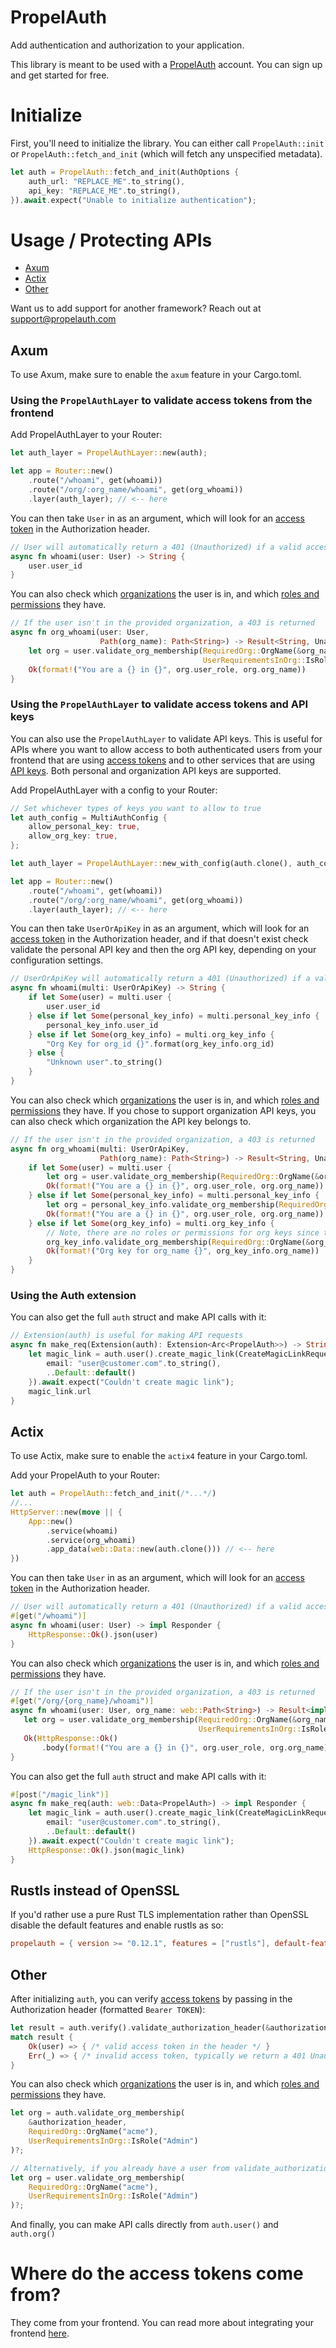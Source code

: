 # PropelAuth

Add authentication and authorization to your application.

This library is meant to be used with a [PropelAuth](https://www.propelauth.com/) account.
You can sign up and get started for free.

# Initialize

First, you'll need to initialize the library. You can either call `PropelAuth::init`
or `PropelAuth::fetch_and_init` (which will fetch any unspecified metadata).

```rust
let auth = PropelAuth::fetch_and_init(AuthOptions {
    auth_url: "REPLACE_ME".to_string(),
    api_key: "REPLACE_ME".to_string(),
}).await.expect("Unable to initialize authentication");
```

# Usage / Protecting APIs

- [Axum](#axum)
- [Actix](#actix)
- [Other](#other)

Want us to add support for another framework? Reach out at support@propelauth.com

## Axum

To use Axum, make sure to enable the `axum` feature in your Cargo.toml.

### Using the `PropelAuthLayer` to validate access tokens from the frontend
Add PropelAuthLayer to your Router:

```rust
let auth_layer = PropelAuthLayer::new(auth);

let app = Router::new()
    .route("/whoami", get(whoami))
    .route("/org/:org_name/whoami", get(org_whoami))
    .layer(auth_layer); // <-- here
```

You can then take `User` in as an argument, which will look for an [access token](https://docs.propelauth.com/overview/access-token/) in the Authorization header.

```rust
// User will automatically return a 401 (Unauthorized) if a valid access token wasn't provided
async fn whoami(user: User) -> String {
    user.user_id
}
```

You can also check which [organizations](https://docs.propelauth.com/overview/organizations/) the user is in, and which [roles and permissions](https://docs.propelauth.com/overview/rbac/) they have.

```rust
// If the user isn't in the provided organization, a 403 is returned
async fn org_whoami(user: User,
                    Path(org_name): Path<String>) -> Result<String, UnauthorizedOrForbiddenError> {
    let org = user.validate_org_membership(RequiredOrg::OrgName(&org_name),
                                           UserRequirementsInOrg::IsRole("Admin"))?;
    Ok(format!("You are a {} in {}", org.user_role, org.org_name))
}
```

### Using the `PropelAuthLayer` to validate access tokens and API keys

You can also use the `PropelAuthLayer` to validate API keys. This is useful for APIs where you want to allow
access to both authenticated users from your frontend that are using  [access tokens](https://docs.propelauth.com/overview/access-token/) and to other services that
are using [API keys](https://docs.propelauth.com/overview/authentication/api-keys#api-token-types). Both personal and organization API keys are supported.

Add PropelAuthLayer with a config to your Router:

```rust
// Set whichever types of keys you want to allow to true
let auth_config = MultiAuthConfig {
    allow_personal_key: true,
    allow_org_key: true,
};

let auth_layer = PropelAuthLayer::new_with_config(auth.clone(), auth_config);

let app = Router::new()
    .route("/whoami", get(whoami))
    .route("/org/:org_name/whoami", get(org_whoami))
    .layer(auth_layer); // <-- here
```

You can then take `UserOrApiKey` in as an argument, which will look for an [access token](https://docs.propelauth.com/overview/access-token/) in the Authorization header, 
and if that doesn't exist check validate the personal API key and then the org API key, depending on your configuration settings.

```rust
// UserOrApiKey will automatically return a 401 (Unauthorized) if a valid access token or API keys weren't provided
async fn whoami(multi: UserOrApiKey) -> String {
    if let Some(user) = multi.user {
        user.user_id
    } else if let Some(personal_key_info) = multi.personal_key_info {
        personal_key_info.user_id
    } else if let Some(org_key_info) = multi.org_key_info {
        "Org Key for org_id {}".format(org_key_info.org_id)
    } else {
        "Unknown user".to_string()
    }
}
```

You can also check which [organizations](https://docs.propelauth.com/overview/organizations/) the user is in, and which [roles and permissions](https://docs.propelauth.com/overview/rbac/) they have.
If you chose to support organization API keys, you can also check which organization the API key belongs to.

```rust
// If the user isn't in the provided organization, a 403 is returned
async fn org_whoami(multi: UserOrApiKey,
                    Path(org_name): Path<String>) -> Result<String, UnauthorizedOrForbiddenError> {
    if let Some(user) = multi.user {
        let org = user.validate_org_membership(RequiredOrg::OrgName(&org_name), UserRequirementsInOrg::IsRole("Admin"))?;
        Ok(format!("You are a {} in {}", org.user_role, org.org_name))
    } else if let Some(personal_key_info) = multi.personal_key_info {
        let org = personal_key_info.validate_org_membership(RequiredOrg::OrgName(&org_name), UserRequirementsInOrg::IsRole("Admin"))?;
        Ok(format!("You are a {} in {}", org.user_role, org.org_name))
    } else if let Some(org_key_info) = multi.org_key_info {
        // Note, there are no roles or permissions for org keys since they don't associate with a user
        org_key_info.validate_org_membership(RequiredOrg::OrgName(&org_name))?;
        Ok(format!("Org key for org_name {}", org_key_info.org_name))
    } 
}
```
### Using the Auth extension
You can also get the full `auth` struct and make API calls with it:

```rust
// Extension(auth) is useful for making API requests
async fn make_req(Extension(auth): Extension<Arc<PropelAuth>>) -> String {
    let magic_link = auth.user().create_magic_link(CreateMagicLinkRequest {
        email: "user@customer.com".to_string(),
        ..Default::default()
    }).await.expect("Couldn't create magic link");
    magic_link.url
}
```

## Actix

To use Actix, make sure to enable the `actix4` feature in your Cargo.toml.

Add your PropelAuth to your Router:

```rust
let auth = PropelAuth::fetch_and_init(/*...*/)
//...
HttpServer::new(move || {
    App::new()
        .service(whoami)
        .service(org_whoami)
        .app_data(web::Data::new(auth.clone())) // <-- here
})
```

You can then take `User` in as an argument, which will look for an [access token](https://docs.propelauth.com/overview/access-token/) in the Authorization header.

```rust
// User will automatically return a 401 (Unauthorized) if a valid access token wasn't provided
#[get("/whoami")]
async fn whoami(user: User) -> impl Responder {
    HttpResponse::Ok().json(user)
}
```

You can also check which [organizations](https://docs.propelauth.com/overview/organizations/) the user is in, and which [roles and permissions](https://docs.propelauth.com/overview/rbac/) they have.

```rust
// If the user isn't in the provided organization, a 403 is returned
#[get("/org/{org_name}/whoami")]
async fn whoami(user: User, org_name: web::Path<String>) -> Result<impl Responder, UnauthorizedOrForbiddenError> {
   let org = user.validate_org_membership(RequiredOrg::OrgName(&org_name.into_inner()),
                                          UserRequirementsInOrg::IsRole("Admin"))?;
   Ok(HttpResponse::Ok()
       .body(format!("You are a {} in {}", org.user_role, org.org_name)))
}
```

You can also get the full `auth` struct and make API calls with it:

```rust
#[post("/magic_link")]
async fn make_req(auth: web::Data<PropelAuth>) -> impl Responder {
    let magic_link = auth.user().create_magic_link(CreateMagicLinkRequest {
        email: "user@customer.com".to_string(),
        ..Default::default()
    }).await.expect("Couldn't create magic link");
    HttpResponse::Ok().json(magic_link)
}
```

## Rustls instead of OpenSSL

If you'd rather use a pure Rust TLS implementation rather than OpenSSL disable the default features and enable rustls as so:

```toml
propelauth = { version >= "0.12.1", features = ["rustls"], default-features = false }
```

## Other

After initializing `auth`, you can verify [access tokens](https://docs.propelauth.com/overview/access-token/) by passing in the Authorization header (formatted `Bearer TOKEN`):

```rust
let result = auth.verify().validate_authorization_header(&authorization_header);
match result {
    Ok(user) => { /* valid access token in the header */ }
    Err(_) => { /* invalid access token, typically we return a 401 Unauthorized here */ }
}
```
You can also check which [organizations](https://docs.propelauth.com/overview/organizations/) the user is in, and which [roles and permissions](https://docs.propelauth.com/overview/rbac/) they have.

```rust
let org = auth.validate_org_membership(
    &authorization_header,
    RequiredOrg::OrgName("acme"),
    UserRequirementsInOrg::IsRole("Admin")
)?;

// Alternatively, if you already have a user from validate_authorization_header
let org = user.validate_org_membership(
    RequiredOrg::OrgName("acme"),
    UserRequirementsInOrg::IsRole("Admin")
)?;
```

And finally, you can make API calls directly from `auth.user()` and `auth.org()`

# Where do the access tokens come from?

They come from your frontend.
You can read more about integrating your frontend [here](https://docs.propelauth.com/getting-started/frontend-integration/).
